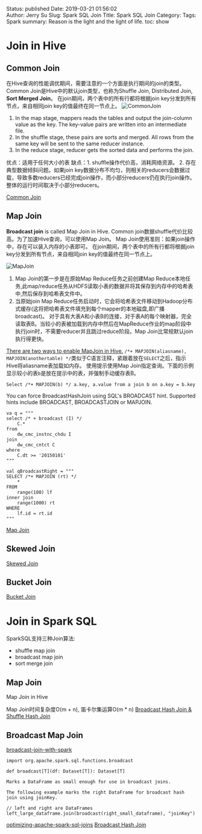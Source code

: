 Status: published
Date: 2019-03-21 01:56:02  
Author: Jerry Su
Slug: Spark SQL Join
Title: Spark SQL Join
Category: 
Tags: Spark
summary: Reason is the light and the light of life.
toc: show

# Join in Hive

## Common Join
在Hive查询的性能调优期间，需要注意的一个方面是执行期间的join的类型。
Common Join是Hive中的默认join类型，也称为Shuffle Join, Distributed Join, **Sort Merged Join**。
在join期间，两个表中的所有行都将根据join key分发到所有节点，来自相同join key的值最终在同一节点上。
![CommonJoin](images/Spark-SQL-Join/CommonJoin.jpg)
1. In the map stage, mappers reads the tables and output the join-column value as the key. The key-value pairs are written into an intermediate file.
2. In the shuffle stage, these pairs are sorts and merged. All rows from the same key will be sent to the same reducer instance.
3. In the reduce stage, reducer gets the sorted data and performs the join.

优点：适用于任何大小的表
缺点：1. shuffle操作代价高，消耗网络资源。
2. 存在典型数据倾斜问题。如果join key数据分布不均匀，则相关的reducers会数据过载，导致多数reducers已经完成join操作，而小部分reducers仍在执行join操作。整体的运行时间取决于小部分reducers。

[Common Join](https://weidongzhou.wordpress.com/2017/06/06/join-type-in-hive-common-join/)

## Map Join
**Broadcast join** is called Map Join in Hive.
Common join数据shuffle代价比较高。为了加速Hive查询，可以使用Map Join。
Map Join使用准则：如果join操作中，存在可以装入内存的小表即可。
在join期间，两个表中的所有行都将根据join key分发到所有节点，来自相同join key的值最终在同一节点上。

![MapJoin](images/Spark-SQL-Join/MapJoin.jpg)
1. Map Join的第一步是在原始Map Reduce任务之前创建Map Reduce本地任务,此map/reduce任务从HDFS读取小表的数据并将其保存到内存中的哈希表中,然后保存到哈希表文件中。
2. 当原始join Map Reduce任务启动时，它会将哈希表文件移动到Hadoop分布式缓存(这将把哈希表文件填充到每个mapper的本地磁盘,即广播broadcast)。
对于具有大表A和小表B的连接，对于表A的每个映射器，完全读取表B。当较小的表被加载到内存中然后在MapReduce作业的map阶段中执行join时，不需要reducer并且跳过reduce阶段。Map Join比常规默认join执行得更快。

[There are two ways to enable MapJoin in Hive.](https://grisha.org/blog/2013/04/19/mapjoin-a-simple-way-to-speed-up-your-hive-queries/)
`/*+ MAPJOIN(aliasname), MAPJOIN(anothertable) */`类似于C语言注释，紧跟着放在`SELECT`之后，指示Hive将aliasname表加载如内存。
使用提示使用Map Join指定查询。下面的示例显示较小的表`b`是放在提示中的表，并强制手动缓存表B。
```
Select /*+ MAPJOIN(b) */ a.key, a.value from a join b on a.key = b.key
```
You can force BroadcastHashJoin using SQL's BROADCAST hint. Supported hints include BROADCAST, BROADCASTJOIN or MAPJOIN.
```
va q = """
select /* + broadcast (I) */
    C.*
from 
    dw_cmc_instnc_chdu I
join
    dw_cmc_cntct C
where
    C.dt >= '20150101'
"""
```

```
val qBroadcastRight = """
SELECT /*+ MAPJOIN (rt) */ 
    *
FROM 
    range(100) lf
inner join
    range(1000) rt
WHERE 
    lf.id = rt.id
"""
```

[Map Join](https://weidongzhou.wordpress.com/2017/06/07/join-type-in-hive-map-join/)

## Skewed Join
[Skewed Join](https://weidongzhou.wordpress.com/2017/06/08/join-type-in-hive-skewed-join/)
## Bucket Join
[Bucket Join](https://weidongzhou.wordpress.com/2017/06/09/join-type-bucket-join/)


# Join in Spark SQL

SparkSQL支持三种Join算法:
- shuffle map join
- broadcast map join
- sort merge join

## Map Join
Map Join in Hive

Map Join时间复杂度O(m + n), 笛卡尔集运算O(m * n)
[Broadcast Hash Join & Shuffle Hash Join](http://hbasefly.com/2017/03/19/sparksql-basic-join/)

## Broadcast Map Join

[broadcast-join-with-spark](https://henning.kropponline.de/2016/12/11/broadcast-join-with-spark/)
```
import org.apache.spark.sql.functions.broadcast

def broadcast[T](df: Dataset[T]): Dataset[T]

Marks a DataFrame as small enough for use in broadcast joins.

The following example marks the right DataFrame for broadcast hash join using joinKey.

// left and right are DataFrames
left_large_dataframe.join(broadcast(right_small_dataframe), "joinKey")
```


[optimizing-apache-spark-sql-joins](https://www.slideshare.net/databricks/optimizing-apache-spark-sql-joins)
[Broadcast Hash Join](https://stackoverflow.com/questions/32435263/dataframe-join-optimization-broadcast-hash-join)
